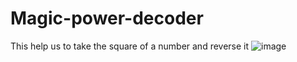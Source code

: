 # Magic-power-decoder
This help us to take the square of a number and reverse it 
![image](https://github.com/user-attachments/assets/d1e996dc-ade6-47ee-b85e-00e94a5c8175)
